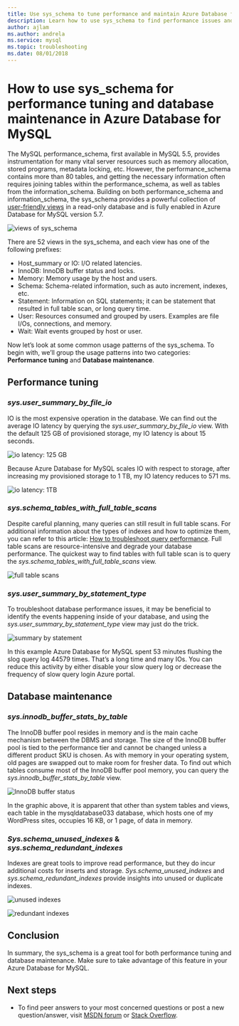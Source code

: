 ```yaml
---
title: Use sys_schema to tune performance and maintain Azure Database for MySQL
description: Learn how to use sys_schema to find performance issues and maintain database in Azure Database for MySQL.
author: ajlam
ms.author: andrela
ms.service: mysql
ms.topic: troubleshooting
ms.date: 08/01/2018
---
```


# How to use sys_schema for performance tuning and database maintenance in Azure Database for MySQL

The MySQL performance_schema, first available in MySQL 5.5, provides instrumentation for many vital server resources such as memory allocation, stored programs, metadata locking, etc. However, the performance_schema contains more than 80 tables, and getting the necessary information often requires joining tables within the performance_schema, as well as tables from the information_schema. Building on both performance_schema and information_schema, the sys_schema provides a powerful collection of [user-friendly views](https://dev.mysql.com/doc/refman/5.7/en/sys-schema-views.html) in a read-only database and is fully enabled in Azure Database for MySQL version 5.7.

![views of sys_schema](./media/howto-troubleshoot-sys-schema/sys-schema-views.png)

There are 52 views in the sys_schema, and each view has one of the following prefixes:

- Host_summary or IO: I/O related latencies.
- InnoDB: InnoDB buffer status and locks.
- Memory: Memory usage by the host and users.
- Schema: Schema-related information, such as auto increment, indexes, etc.
- Statement: Information on SQL statements; it can be statement that resulted in full table scan, or long query time.
- User: Resources consumed and grouped by users. Examples are file I/Os, connections, and memory.
- Wait: Wait events grouped by host or user.

Now let’s look at some common usage patterns of the sys_schema. To begin with, we’ll group the usage patterns into two categories: **Performance tuning** and **Database maintenance**.

## Performance tuning

### *sys.user_summary_by_file_io*

IO is the most expensive operation in the database. We can find out the average IO latency by querying the *sys.user_summary_by_file_io* view. With the default 125 GB of provisioned storage, my IO latency is about 15 seconds.

![io latency: 125 GB](./media/howto-troubleshoot-sys-schema/io-latency-125GB.png)

Because Azure Database for MySQL scales IO with respect to storage, after increasing my provisioned storage to 1 TB, my IO latency reduces to 571 ms.

![io latency: 1TB](./media/howto-troubleshoot-sys-schema/io-latency-1TB.png)

### *sys.schema_tables_with_full_table_scans*

Despite careful planning, many queries can still result in full table scans. For additional information about the types of indexes and how to optimize them, you can refer to this article: [How to troubleshoot query performance](./howto-troubleshoot-query-performance.md). Full table scans are resource-intensive and degrade your database performance. The quickest way to find tables with full table scan is to query the *sys.schema_tables_with_full_table_scans* view.

![full table scans](./media/howto-troubleshoot-sys-schema/full-table-scans.png)

### *sys.user_summary_by_statement_type*

To troubleshoot database performance issues, it may be beneficial to identify the events happening inside of your database, and using the *sys.user_summary_by_statement_type* view may just do the trick.

![summary by statement](./media/howto-troubleshoot-sys-schema/summary-by-statement.png)

In this example Azure Database for MySQL spent 53 minutes flushing the slog query log 44579 times. That’s a long time and many IOs. You can reduce this activity by either disable your slow query log or decrease the frequency of slow query login Azure portal.

## Database maintenance

### *sys.innodb_buffer_stats_by_table*

The InnoDB buffer pool resides in memory and is the main cache mechanism between the DBMS and storage. The size of the InnoDB buffer pool is tied to the performance tier and cannot be changed unless a different product SKU is chosen. As with memory in your operating system, old pages are swapped out to make room for fresher data. To find out which tables consume most of the InnoDB buffer pool memory, you can query the *sys.innodb_buffer_stats_by_table* view.

![InnoDB buffer status](./media/howto-troubleshoot-sys-schema/innodb-buffer-status.png)

In the graphic above, it is apparent that other than system tables and views, each table in the mysqldatabase033 database, which hosts one of my WordPress sites, occupies 16 KB, or 1 page, of data in memory.

### *Sys.schema_unused_indexes* & *sys.schema_redundant_indexes*

Indexes are great tools to improve read performance, but they do incur additional costs for inserts and storage. *Sys.schema_unused_indexes* and *sys.schema_redundant_indexes* provide insights into unused or duplicate indexes.

![unused indexes](./media/howto-troubleshoot-sys-schema/unused-indexes.png)

![redundant indexes](./media/howto-troubleshoot-sys-schema/redundant-indexes.png)

## Conclusion

In summary, the sys_schema is a great tool for both performance tuning and database maintenance. Make sure to take advantage of this feature in your Azure Database for MySQL. 

## Next steps
- To find peer answers to your most concerned questions or post a new question/answer, visit [MSDN forum](https://social.msdn.microsoft.com/forums/security/en-US/home?forum=AzureDatabaseforMySQL) or [Stack Overflow](https://stackoverflow.com/questions/tagged/azure-database-mysql).
